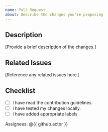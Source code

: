 ```yaml
---
name: Pull Request
about: Describe the changes you're proposing
---
```


## Description

[Provide a brief description of the changes.]

## Related Issues

[Reference any related issues here.]

## Checklist

- [ ] I have read the contribution guidelines.
- [ ] I have tested my changes locally.
- [ ] I have added appropriate labels.

Assignees: @{{ github.actor }}
